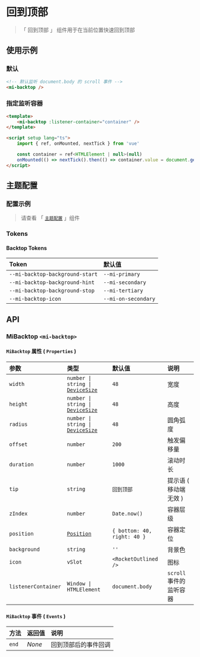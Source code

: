# 回到顶部

> 「 回到顶部 」 组件用于在当前位置快速回到顶部

## 使用示例

### 默认

```html
<!-- 默认监听 document.body 的 scroll 事件 -->
<mi-backtop />
```

### 指定监听容器

```html
<template>
    <mi-backtop :listener-container="container" />
</template>

<script setup lang="ts">
    import { ref, onMounted, nextTick } from 'vue'

    const container = ref<HTMLElement | null>(null)
    onMounted(() => nextTick().then(() => container.value = document.getElement('mi-anchor-container')))
</script>
```

## 主题配置

### 配置示例

> 请查看 「 [`主题配置`](../theme/README.md) 」组件

### Tokens

#### Backtop Tokens

| Token | 默认值
| :---- | :----
| `--mi-backtop-background-start` | `--mi-primary`
| `--mi-backtop-background-hint` | `--mi-secondary`
| `--mi-backtop-background-stop` | `--mi-tertiary`
| `--mi-backtop-icon` | `--mi-on-secondary`

## API

### MiBacktop `<mi-backtop>`

#### `MiBacktop` 属性 ( `Properties` )

| 参数 | 类型 | 默认值 | 说明
| :---- | :---- | :---- | :----
| `width` | `number \| string \|` [`DeviceSize`](../../utils/README.md) | `48` | 宽度
| `height` | `number \| string \|` [`DeviceSize`](../../utils/README.md) | `48` | 高度
| `radius` | `number \| string \|` [`DeviceSize`](../../utils/README.md) | `48` | 圆角弧度
| `offset` | `number` | `200` | 触发偏移量
| `duration` | `number` | `1000` | 滚动时长
| `tip` | `string` | `回到顶部` | 提示语 ( 移动端无效 )
| `zIndex` | `number` | `Date.now()` | 容器层级
| `position` | [`Position`](../../utils/README.md) | `{ bottom: 40, right: 40 }` | 容器定位
| `background` | `string` | `''` | 背景色
| `icon` | `vSlot` | `<RocketOutlined />` | 图标
| `listenerContainer` | `Window \| HTMLElement` | `document.body` | `scroll` 事件的监听容器

#### `MiBacktop` 事件 ( `Events` )

| 方法 | 返回值 | 说明
| :---- | :---- | :----
| `end` | *None* | 回到顶部后的事件回调
